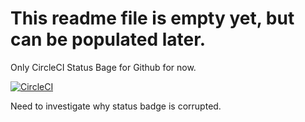 # This readme file is empty yet, but can be populated later.
Only CircleCI Status Bage for Github for now.

[![CircleCI](https://dl.circleci.com/status-badge/img/gh/max-k-capgemini/circle-ci-learning/tree/main.svg?style=svg)](https://dl.circleci.com/status-badge/redirect/gh/max-k-capgemini/circle-ci-learning/tree/main)

Need to investigate why status badge is corrupted.
